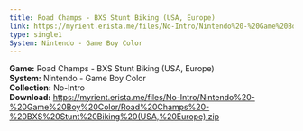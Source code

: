 ```yaml
---
title: Road Champs - BXS Stunt Biking (USA, Europe)
link: https://myrient.erista.me/files/No-Intro/Nintendo%20-%20Game%20Boy%20Color/Road%20Champs%20-%20BXS%20Stunt%20Biking%20(USA,%20Europe).zip
type: single1
System: Nintendo - Game Boy Color
---
```

<b>Game:</b> Road Champs - BXS Stunt Biking (USA, Europe)<br>
<b>System:</b> Nintendo - Game Boy Color<br>
<b>Collection:</b> No-Intro<br>
<b>Download:</b> https://myrient.erista.me/files/No-Intro/Nintendo%20-%20Game%20Boy%20Color/Road%20Champs%20-%20BXS%20Stunt%20Biking%20(USA,%20Europe).zip